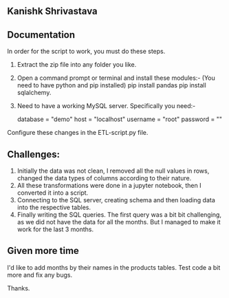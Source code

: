 ## Kanishk Shrivastava

## Documentation
In order for the script to work, you must do these steps.

1. Extract the zip file into any folder you like.

2. Open a command prompt or terminal and install these modules:- (You need to have python and pip installed) 
    pip install pandas
    pip install sqlalchemy.

3. Need to have a working MySQL server. Specifically you need:-
    
    database = "demo"
    host = "localhost"
    username = "root"
    password = ""

Configure these changes in the ETL-script.py file.

## Challenges:
1. Initially the data was not clean, I removed all the null values in rows, changed the data types of columns according to their nature.
2. All these transformations were done in a jupyter notebook, then I converted it into a script.
3. Connecting to the SQL server, creating schema and then loading data into the respective tables.
4. Finally writing the SQL queries. The first query was a bit bit challenging, as we did not have the data for all the months. 
   But I managed to make it work for the last 3 months.

## Given more time
I'd like to add months by their names in the products tables. Test code a bit more and fix any bugs.

Thanks.

